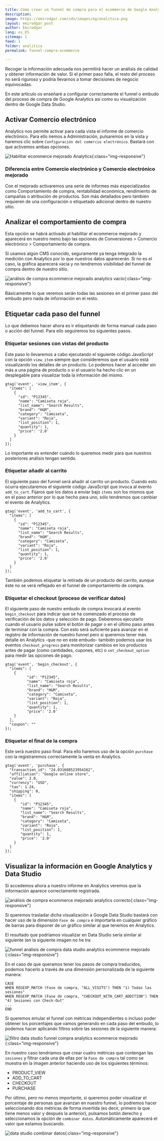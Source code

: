 ```yaml
---
title: Cómo crear un funnel de compra para el ecommerce de Google Analytics y visualizarlo en Data Studio 
description: 
image: https://emirodgar.com/cdn/images/og/analitica.png
layout: emirodgar_post
author: Emirodgar
lang: es_ES
sitemap: 1
feed: 1
folder: analitica
permalink: funnel-compra-ecommerce

--- 
```


Recoger la información adecuada nos permitirá hacer un análisis de calidad y obtener información de valor. Si el primer paso falla, el resto del proceso no será riguroso y podría llevarnos a tomar decisiones de negocio equivocadas.

En este artículo os enseñaré a configurar correctamente el funnel o embudo del proceso de compra de Google Analytics así como su visualización dentro de Google Data Studio. 

## Activar Comercio electrónico 

Analytics nos permite activar para cada vista el informe de comercio electrónico. Para ello iremos a Administración, pulsaremos en la vista y haremos clic sobre `Configuración del comercio electrónico`. Bastará con que activemos ambas opciones.

![Habilitar ecommerce mejorado Analytics](https://emirodgar.com/cdn/images/posts/analytics-ecommerce-opciones.jpg){:class="img-responsive"}


### Diferencia entre Comercio electrónico y Comercio electrónico mejorado


Con el mejorado activaremos una serie de informes más especializados como Comportamiento de compra, rentabilidad económica, rendimiento de campañas o atribución de productos. Son más detallados pero también requieren de una configuración o etiquetado adicional dentro de nuestro sitio.

## Analizar el comportamiento de compra

Esta opción se habrá activado al habilitar el ecommerce mejorado y aparecerá en nuestro menú bajo las opciones de Conversiones > Comercio electrónico > Comportamiento de compra.

Si usamos algún CMS conocido, seguramente ya tenga integrado la medición con Analytics por lo que nuestros datos aparecerán. Si no es el caso, la gráfica aparecerá vacía y no tendremos visibilidad del funnel de compra dentro de nuestro sitio.

![análisis de compra ecommerce mejorado analytics vacío](https://emirodgar.com/cdn/images/posts/analytics-ecommerce-comportamiento-compra-vacio.jpg){:class="img-responsive"}

Básicamente lo que veremos serán todas las sesiones en el primer paso del embudo pero nada de información en el resto.

## Etiquetar cada paso del funnel

Lo que debemos hacer ahora es ir etiquetando de forma manual cada paso o acción del funnel. Para ello seguiremos los siguientes pasos.

### Etiquetar sesiones con vistas del producto

Este paso lo llevaremos a cabo ejecutando el siguiente código JavaScript con la opción `view_item` siempre que consideremos que el usuario está visualizando los detalles de un producto. Lo podemos hacer al acceder sin más a una página de producto o si el usuario ha hecho clic en un desplegable para visualizar toda la información del mismo. 

    gtag('event', 'view_item', {
      "items": [
        {
          "id": "P12345",
          "name": "Camiseta roja",
          "list_name": "Search Results",
          "brand": "H&M",
          "category": "Camiseta",
          "variant": "Roja",
          "list_position": 1,
          "quantity": 1,
          "price": '2.0'
        }
      ]
    });

Lo importante es entender cuándo lo queremos medir para que nuestros posteriores análisis tengan sentido.

### Etiquetar añadir al carrito

El siguiente paso del funnel será añadir al carrito un producto. Cuando esto ocurra ejecutaremos el siguiente código JavaScript que invoca al evento `add_to_cart`. Fijaros que los datos a enviar bajo `items` son los mismos que en el paso anterior por lo que hecho para uno, sólo tendremos que cambiar el evento de Analytics.

    gtag('event', 'add_to_cart', {
      "items": [
        {
          "id": "P12345",
          "name": "Camiseta roja",
          "list_name": "Search Results",
          "brand": "H&M",
          "category": "Camiseta",
          "variant": "Roja",
          "list_position": 1,
          "quantity": 1,
          "price": '2.0'
        }
      ]
    });

También podemos etiquetar la retirada de un producto del carrito, aunque éste no se verá reflejado en el funnel de comportamiento de compra.

### Etiquetar el checkout (proceso de verificar datos)

El siguiente paso de nuestro embudo de compra invocará al evento `begin_checkout` para indicar que se ha comenzado el proceso de verificación de los datos y selección de pago. Deberemos ejecutarlo cuando el usuario pulse sobre el botón de pagar o en el último paso antes de terminar con la compra. Con esto será suficiente para avanzar en el registro de información de nuestro funnel pero si queremos tener más detalle en Analytics -que no en este embudo- también podemos usar los eventos `checkout_progress` para monitorizar cambios en los productos antes de pagar (como cantidades, cupones, etc) o `set_checkout_option` para medir las opciones de pago.

    gtag('event', 'begin_checkout', {
      "items": [
        {
              "id": "P12345",
              "name": "Camiseta roja",
              "list_name": "Search Results",
              "brand": "H&M",
              "category": "Camiseta",
              "variant": "Roja",
              "list_position": 1,
              "quantity": 1,
              "price": '2.0'
        }
      ],
      "coupon": ""
    });

### Etiquetar el final de la compra

Este será nuestro paso final. Para ello haremos uso de la opción `purchase` con la registraremos correctamente la venta en Analytics.

    gtag('event', 'purchase', {
      "transaction_id": "24.031608523954162",
      "affiliation": "Google online store",
      "value": 2.0,
      "currency": "USD",
      "tax": 1.24,
      "shipping": 0,
      "items": [
        {
           "id": "P12345",
           "name": "Camiseta roja",
           "list_name": "Search Results",
           "brand": "H&M",
           "category": "Camiseta",
           "variant": "Roja",
           "list_position": 1,
           "quantity": 1,
           "price": '2.0'
        }
      ]
    }); 

## Visualizar la información en Google Analytics y Data Studio

Si accedemos ahora a nuestro informe en Analytics veremos que la información aparece correctamente registrada.

![análisis de compra ecommerce mejorado analytics correcto](https://emirodgar.com/cdn/images/posts/analytics-ecommerce-comportamiento-compra-correcto.jpg){:class="img-responsive"}

Si queremos trasladar dicha visualización a Google Data Studio bastará con hacer uso de la dimensión `Fase de compra` e importarla en cualquier gráfico de barras para disponer de un gráfico similar al que tenemos en Analytics. 

El resultado que podríamos visualizar en Data Studio sería similar al siguiente (en la siguiente imagen no he tra

![funnel análisis de compra data studio analytics ecommerce mejorado](https://emirodgar.com/cdn/images/posts/analytics-ecommerce-comportamiento-compra-correcto-data-studio.jpg){:class="img-responsive"}

En el caso de que queramos tener los pasos de compra traducidos, podemos hacerlo a través de una dimensión personalizada de la siguiente manera:

    CASE 
    WHEN REGEXP_MATCH (Fase de compra, "ALL_VISITS") THEN "1) Todas las sesiones" 
    WHEN REGEXP_MATCH (Fase de compra, "CHECKOUT_WITH_CART_ADDITION") THEN "4) Sesiones con Check-Out" 
    ...
    END

Si queremos emular el funnel con métricas independientes o incluso poder obtener los porcentajes que vamos generando en cada paso del embudo, lo podemos hacer aplicando filtros sobre las sesiones de la siguiente manera:

![filtro data studio funnel compra analytics ecommerce mejorado](https://emirodgar.com/cdn/images/posts/filtro-data-studio-ecommerce.jpg){:class="img-responsive"}

En nuestro caso tendríamos que crear cuatro métricas que contengan las `sesiones` y filtrar cada una de ellas por la `Fase de compra` tal como se muestra en la imagen anterior haciendo uso de los siguientes términos:

 - PRODUCT_VIEW
 - ADD_TO_CART
 - CHECKOUT
 - PURCHASE

Por último, pero no menos importante, si queremos poder visualizar el porcentaje de personas que avanzan en nuestro funnel, lo podremos hacer seleccionando dos métricas de forma invertida (es decir, primero la que tiene menos valor y después la anterior), pulsamos botón derecho y seleccionamos la opción de `combinar datos`. Automáticamente aparecerá el valor que estamos buscando.

![data studio combinar datos](https://emirodgar.com/cdn/images/posts/data-studio-combinar-datos.jpg){:class="img-responsive"}
<!--stackedit_data:
eyJoaXN0b3J5IjpbLTM3OTc1ODU3LDUzMzA5MzIxMiwtMTQ1OT
gwNTAzLDE0NDIyNzUwNjMsLTgxNzA0MTIyNiwxNDg1OTUzNTld
fQ==
-->